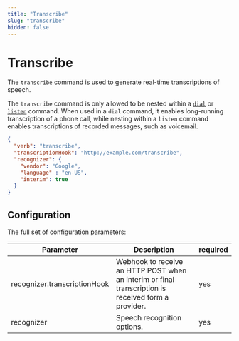 ```yaml
---
title: "Transcribe"
slug: "transcribe"
hidden: false
---
```


# Transcribe

The `transcribe` command is used to generate real-time transcriptions of speech.

The `transcribe` command is only allowed to be nested within a [`dial`](dial.md) or [`listen`](listen.md) command.
When used in a `dial` command, it enables long-running transcription of a phone call,
while nesting within a `listen` command enables transcriptions of recorded messages, such as voicemail.

```json
{
  "verb": "transcribe",
  "transcriptionHook": "http://example.com/transcribe",
  "recognizer": {
    "vendor": "Google",
    "language" : "en-US",
    "interim": true
  }
}
```

## Configuration

The full set of configuration parameters:

| Parameter                    | Description                                                                                         | required |
|------------------------------|-----------------------------------------------------------------------------------------------------|----------|
| recognizer.transcriptionHook | Webhook to receive an HTTP POST when an interim or final transcription is received form a provider. | yes      |
| recognizer                   | Speech recognition options.                                                                         | yes      |